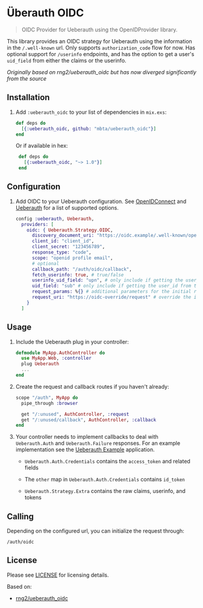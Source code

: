 # Überauth OIDC

> OIDC Provider for Ueberauth using the OpenIDProvider library.

This library provides an OIDC strategy for Ueberauth using the information in the `/.well-known` url.
Only supports `authorization_code` flow for now.
Has optional support for `/userinfo` endpoints, and has the option to get a user's `uid_field` from either the claims or the userinfo.

*Originally based on rng2/ueberauth_oidc but has now diverged significantly from the source*

## Installation

1. Add `:ueberauth_oidc` to your list of dependencies in `mix.exs`:

    ```elixir
    def deps do
      [{:ueberauth_oidc, github: "mbta/ueberauth_oidc"}]
    end
    ```

   Or if available in hex:

   ```elixir
    def deps do
      [{:ueberauth_oidc, "~> 1.0"}]
    end
   ```

## Configuration

1. Add OIDC to your Ueberauth configuration.
See [OpenIDConnect](https://github.com/DockYard/openid_connect/blob/master/README.md) and [Ueberauth](https://hexdocs.pm/ueberauth/readme.html#configuring-providers)
for a list of supported options.

    ```elixir
    config :ueberauth, Ueberauth,
      providers: [
        oidc: { Ueberauth.Strategy.OIDC,
          discovery_document_uri: "https://oidc.example/.well-known/openid-configuration",
          client_id: "client_id",
          client_secret: "123456789",
          response_type: "code",
          scope: "openid profile email",
          # optional
          callback_path: "/auth/oidc/callback",
          fetch_userinfo: true, # true/false
          userinfo_uid_field: "upn", # only include if getting the user_id from userinfo
          uid_field: "sub" # only include if getting the user_id from the claims,
          request_params: %{} # additional parameters for the initial request
          request_uri: "https://oidc-override/request" # override the initial request URI
        }
      ]
    ```

## Usage

1. Include the Ueberauth plug in your controller:

    ```elixir
    defmodule MyApp.AuthController do
      use MyApp.Web, :controller
      plug Ueberauth
      ...
    end
    ```

1. Create the request and callback routes if you haven't already:

    ```elixir
    scope "/auth", MyApp do
      pipe_through :browser

      get "/:unused", AuthController, :request
      get "/:unused/callback", AuthController, :callback
    end
    ```

1. Your controller needs to implement callbacks to deal with `Ueberauth.Auth`
and `Ueberauth.Failure` responses. For an example implementation see the
[Ueberauth Example](https://github.com/ueberauth/ueberauth_example) application.

   - `Ueberauth.Auth.Credentials` contains the `access_token` and related fields

   - The `other` map in `Ueberauth.Auth.Credentials` contains `id_token`

   - `Ueberauth.Strategy.Extra` contains the raw claims, userinfo, and tokens 

## Calling

Depending on the configured url, you can initialize the request through:

    /auth/oidc

## License

Please see [LICENSE](https://github.com/DefactoSoftware/ueberauth_oidc/blob/master/LICENSE)
for licensing details.

Based on:
- [rng2/ueberauth_oidc](https://github.com/rng2/ueberauth_oidc)
